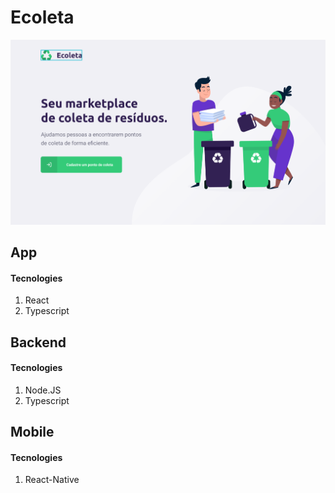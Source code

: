 # Ecoleta 

![Ecoleta Overview](./docs/img/ecoleta_overview.png)

## App

#### Tecnologies

1. React
2. Typescript

## Backend

#### Tecnologies

1. Node.JS
2. Typescript

## Mobile

#### Tecnologies

1. React-Native